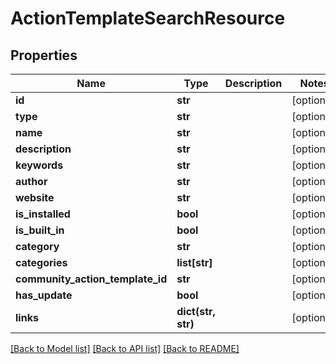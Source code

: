 # ActionTemplateSearchResource

## Properties
Name | Type | Description | Notes
------------ | ------------- | ------------- | -------------
**id** | **str** |  | [optional] 
**type** | **str** |  | [optional] 
**name** | **str** |  | [optional] 
**description** | **str** |  | [optional] 
**keywords** | **str** |  | [optional] 
**author** | **str** |  | [optional] 
**website** | **str** |  | [optional] 
**is_installed** | **bool** |  | [optional] 
**is_built_in** | **bool** |  | [optional] 
**category** | **str** |  | [optional] 
**categories** | **list[str]** |  | [optional] 
**community_action_template_id** | **str** |  | [optional] 
**has_update** | **bool** |  | [optional] 
**links** | **dict(str, str)** |  | [optional] 

[[Back to Model list]](../README.md#documentation-for-models) [[Back to API list]](../README.md#documentation-for-api-endpoints) [[Back to README]](../README.md)

